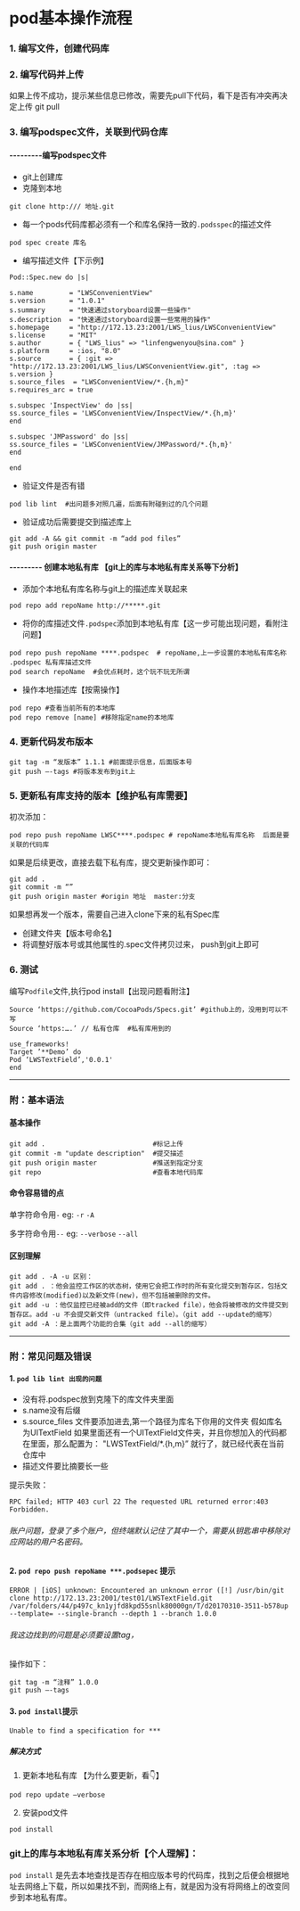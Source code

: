 # pod基本操作流程

### 1. 编写文件，创建代码库

### 2. 编写代码并上传

如果上传不成功，提示某些信息已修改，需要先pull下代码，看下是否有冲突再决定上传
git pull

### 3. 编写podspec文件，关联到代码仓库

#### ---------编写podspec文件
* git上创建库
* 克隆到本地
``` obj
git clone http:/// 地址.git
```
* 每一个pods代码库都必须有一个和库名保持一致的`.podsspec`的描述文件

``` obj
pod spec create 库名
```
* 编写描述文件【下示例】

``` obj
Pod::Spec.new do |s|

s.name         = "LWSConvenientView"
s.version      = "1.0.1"
s.summary      = "快速通过storyboard设置一些操作"
s.description  = "快速通过storyboard设置一些常用的操作"
s.homepage     = "http://172.13.23:2001/LWS_lius/LWSConvenientView"
s.license      = "MIT"
s.author       = { "LWS_lius" => "linfengwenyou@sina.com" }
s.platform     = :ios, "8.0"
s.source       = { :git => "http://172.13.23:2001/LWS_lius/LWSConvenientView.git", :tag => s.version }
s.source_files  = "LWSConvenientView/*.{h,m}"
s.requires_arc = true

s.subspec 'InspectView' do |ss|
ss.source_files = 'LWSConvenientView/InspectView/*.{h,m}'
end

s.subspec 'JMPassword' do |ss|
ss.source_files = 'LWSConvenientView/JMPassword/*.{h,m}'
end

end
```

* 验证文件是否有错

``` obj
pod lib lint  #出问题多对照几遍，后面有附碰到过的几个问题
```

* 验证成功后需要提交到描述库上

``` obj
git add -A && git commit -m “add pod files”
git push origin master
```


#### --------- 创建本地私有库 【git上的库与本地私有库关系等下分析】

* 添加个本地私有库名称与git上的描述库关联起来
``` obj
pod repo add repoName http://*****.git
```

* 将你的库描述文件`.podspec`添加到本地私有库【这一步可能出现问题，看附注问题】
``` obj
pod repo push repoName ****.podspec  # repoName,上一步设置的本地私有库名称 .podspec 私有库描述文件
pod search repoName  #会优点耗时，这个玩不玩无所谓
```


* 操作本地描述库【按需操作】
``` obj
pod repo #查看当前所有的本地库
pod repo remove [name] #移除指定name的本地库
```


### 4. 更新代码发布版本
``` obj
git tag -m “发版本” 1.1.1 #前面提示信息，后面版本号
git push —-tags #将版本发布到git上
```

### 5. 更新私有库支持的版本【维护私有库需要】


初次添加：
``` obj
pod repo push repoName LWSC****.podspec # repoName本地私有库名称  后面是要关联的代码库
```
如果是后续更改，直接去载下私有库，提交更新操作即可：
``` obj
git add . 
git commit -m “” 
git push origin master #origin 地址  master:分支
```
如果想再发一个版本，需要自己进入clone下来的私有Spec库

*  创建文件夹【版本号命名】
*  将调整好版本号或其他属性的.spec文件拷贝过来， push到git上即可


### 6. 测试
编写`Podfile`文件,执行pod install【出现问题看附注】
``` obj
Source ‘https://github.com/CocoaPods/Specs.git’ #github上的，没用到可以不写
Source ‘https:….’ // 私有仓库  #私有库用到的

use_frameworks!
Target ’**Demo’ do
Pod ‘LWSTextField’,'0.0.1'
end
```

******

### 附：基本语法

#### 基本操作
``` obj
git add .                           #标记上传
git commit -m "update description"  #提交描述
git push origin master              #推送到指定分支
git repo                            #查看本地代码库

```

#### 命令容易错的点
单字符命令用`-`  eg: `-r` `-A`

多字符命令用`--` eg: `--verbose` `--all`

#### 区别理解
``` obj
git add . -A -u 区别：
git add . ：他会监控工作区的状态树，使用它会把工作时的所有变化提交到暂存区，包括文件内容修改(modified)以及新文件(new)，但不包括被删除的文件。
git add -u ：他仅监控已经被add的文件（即tracked file），他会将被修改的文件提交到暂存区。add -u 不会提交新文件（untracked file）。（git add --update的缩写）
git add -A ：是上面两个功能的合集（git add --all的缩写）
```

***

### 附：常见问题及错误

#### 1. `pod lib lint 出现的问题`
* 没有将.podspec放到克隆下的库文件夹里面
* s.name没有后缀
* s.source_files 文件要添加进去,第一个路径为库名下你用的文件夹
假如库名为UITextField
如果里面还有一个UITextField文件夹，并且你想加入的代码都在里面，那么配置为：
"LWSTextField/*.{h,m}” 就行了，就已经代表在当前仓库中
* 描述文件要比摘要长一些


提示失败：
``` obj
RPC failed; HTTP 403 curl 22 The requested URL returned error:403 Forbidden. 
```
###### 账户问题，登录了多个账户，但终端默认记住了其中一个，需要从钥匙串中移除对应网站的用户名密码。


#### 2. `pod repo push repoName ***.podsepec` 提示
``` obj
ERROR | [iOS] unknown: Encountered an unknown error ([!] /usr/bin/git clone http://172.13.23:2001/test01/LWSTextField.git /var/folders/44/p497c_kn1yjfd8kpd55snlk80000gn/T/d20170310-3511-b578up --template= --single-branch --depth 1 --branch 1.0.0

```
###### 我这边找到的问题是必须要设置tag，
操作如下：
``` obj
git tag -m “注释” 1.0.0
git push —-tags
```


#### 3. `pod install`提示
`Unable to find a specification for ***`
##### 解决方式
1. 更新本地私有库  【为什么要更新，看👇】
``` obj
pod repo update —verbose
```
2. 安装pod文件
``` obj
pod install
```
### git上的库与本地私有库关系分析【个人理解】： 
`pod install` 是先去本地查找是否存在相应版本号的代码库，找到之后便会根据地址去网络上下载，所以如果找不到，而网络上有，就是因为没有将网络上的改变同步到本地私有库。



